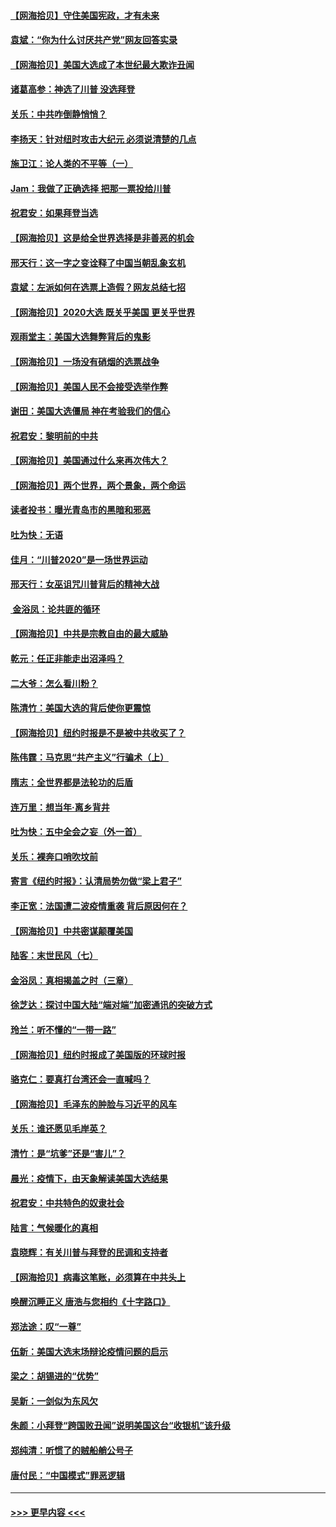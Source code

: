 #### [【网海拾贝】守住美国宪政，才有未来](../pages/nsc993/n12540423.md?t=11111351) 
#### [袁斌：“你为什么讨厌共产党”网友回答实录](../pages/nsc993/n12540208.md?t=11111351) 
#### [【网海拾贝】美国大选成了本世纪最大欺诈丑闻](../pages/nsc993/n12538029.md?t=11111351) 
#### [诸葛高参：神选了川普 没选拜登](../pages/nsc993/n12537664.md?t=11111351) 
#### [关乐：中共咋倒静悄悄？](../pages/nsc993/n12537615.md?t=11111351) 
#### [李扬天：针对纽时攻击大纪元 必须说清楚的几点](../pages/nsc993/n12536001.md?t=11111351) 
#### [施卫江：论人类的不平等（一）](../pages/nsc993/n12535700.md?t=11111351) 
#### [Jam：我做了正确选择 把那一票投给川普](../pages/nsc993/n12535743.md?t=11111351) 
#### [祝君安：如果拜登当选](../pages/nsc993/n12535726.md?t=11111351) 
#### [【网海拾贝】这是给全世界选择是非善恶的机会](../pages/nsc993/n12535061.md?t=11111351) 
#### [邢天行：这一字之变诠释了中国当朝乱象玄机](../pages/nsc993/n12533446.md?t=11111351) 
#### [袁斌：左派如何在选票上造假？网友总结七招](../pages/nsc993/n12533180.md?t=11111351) 
#### [【网海拾贝】2020大选 既关乎美国 更关乎世界](../pages/nsc993/n12533161.md?t=11111351) 
#### [观雨堂主：美国大选舞弊背后的鬼影](../pages/nsc993/n12533153.md?t=11111351) 
#### [【网海拾贝】一场没有硝烟的选票战争](../pages/nsc993/n12531883.md?t=11111351) 
#### [【网海拾贝】美国人民不会接受选举作弊](../pages/nsc993/n12528850.md?t=11111351) 
#### [谢田：美国大选僵局 神在考验我们的信心](../pages/nsc993/n12527932.md?t=11111351) 
#### [祝君安：黎明前的中共](../pages/nsc993/n12524071.md?t=11111351) 
#### [【网海拾贝】美国通过什么来再次伟大？](../pages/nsc993/n12523844.md?t=11111351) 
#### [【网海拾贝】两个世界，两个景象，两个命运](../pages/nsc993/n12521419.md?t=11111351) 
#### [读者投书：曝光青岛市的黑暗和邪恶](../pages/nsc993/n12520988.md?t=11111351) 
#### [吐为快：无语](../pages/nsc993/n12518588.md?t=11111351) 
#### [佳月：“川普2020”是一场世界运动](../pages/nsc993/n12518581.md?t=11111351) 
#### [邢天行：女巫诅咒川普背后的精神大战](../pages/nsc993/n12517257.md?t=11111351) 
#### [ 金浴凤：论共匪的循环](../pages/nsc993/n12517133.md?t=11111351) 
#### [【网海拾贝】中共是宗教自由的最大威胁](../pages/nsc993/n12516879.md?t=11111351) 
#### [乾元：任正非能走出沼泽吗？](../pages/nsc993/n12515831.md?t=11111351) 
#### [二大爷：怎么看川粉？](../pages/nsc993/n12515820.md?t=11111351) 
#### [陈清竹：美国大选的背后使你更震惊](../pages/nsc993/n12515589.md?t=11111351) 
#### [【网海拾贝】纽约时报是不是被中共收买了？](../pages/nsc993/n12515122.md?t=11111351) 
#### [陈伟霆：马克思“共产主义”行骗术（上）](../pages/nsc993/n12510217.md?t=11111351) 
#### [隋志：全世界都是法轮功的后盾](../pages/nsc993/n12510636.md?t=11111351) 
#### [连万里：想当年‧离乡背井](../pages/nsc993/n12510623.md?t=11111351) 
#### [吐为快：五中全会之妄（外一首）](../pages/nsc993/n12510470.md?t=11111351) 
#### [关乐：裸奔口哨吹坟前](../pages/nsc993/n12510403.md?t=11111351) 
#### [寄言《纽约时报》：认清局势勿做“梁上君子”](../pages/nsc993/n12510042.md?t=11111351) 
#### [李正宽：法国遭二波疫情重袭 背后原因何在？](../pages/nsc993/n12509971.md?t=11111351) 
#### [【网海拾贝】中共密谋颠覆美国](../pages/nsc993/n12509816.md?t=11111351) 
#### [陆客：末世民风（七）](../pages/nsc993/n12507822.md?t=11111351) 
#### [金浴凤：真相揭盖之时（三章）](../pages/nsc993/n12507804.md?t=11111351) 
#### [徐芝达：探讨中国大陆“端对端”加密通讯的突破方式](../pages/nsc993/n12507682.md?t=11111351) 
#### [玲兰：听不懂的“一带一路”](../pages/nsc993/n12507669.md?t=11111351) 
#### [【网海拾贝】纽约时报成了美国版的环球时报](../pages/nsc993/n12507053.md?t=11111351) 
#### [骆克仁：要真打台湾还会一直喊吗？](../pages/nsc993/n12506843.md?t=11111351) 
#### [【网海拾贝】毛泽东的肿脸与习近平的风车](../pages/nsc993/n12504537.md?t=11111351) 
#### [关乐：谁还愿见毛岸英？](../pages/nsc993/n12503866.md?t=11111351) 
#### [清竹：是“坑爹”还是“害儿”？](../pages/nsc993/n12503034.md?t=11111351) 
#### [晨光：疫情下，由天象解读美国大选结果](../pages/nsc993/n12502536.md?t=11111351) 
#### [祝君安：中共特色的奴隶社会](../pages/nsc993/n12501529.md?t=11111351) 
#### [陆言：气候暖化的真相](../pages/nsc993/n12501183.md?t=11111351) 
#### [袁晓辉：有关川普与拜登的民调和支持者](../pages/nsc993/n12500433.md?t=11111351) 
#### [【网海拾贝】病毒这笔账，必须算在中共头上](../pages/nsc993/n12500320.md?t=11111351) 
#### [唤醒沉睡正义 唐浩与您相约《十字路口》](../pages/nsc993/n12497980.md?t=11111351) 
#### [郑法途：叹“一尊”](../pages/nsc993/n12498837.md?t=11111351) 
#### [伍新：美国大选末场辩论疫情问题的启示](../pages/nsc993/n12498829.md?t=11111351) 
#### [梁之：胡锡进的“优势”](../pages/nsc993/n12498780.md?t=11111351) 
#### [吴新：一剑似为东风欠](../pages/nsc993/n12498772.md?t=11111351) 
#### [朱颜：小拜登“跨国败丑闻”说明美国这台“收银机”该升级](../pages/nsc993/n12498731.md?t=11111351) 
#### [郑纯清：听惯了的贼船艄公号子](../pages/nsc993/n12498721.md?t=11111351) 
#### [唐付民：“中国模式”罪恶逻辑](../pages/nsc993/n12498310.md?t=11111351) 

----
#### [ >>> 更早内容 <<< ](../indexes/nsc993-earlier.md)
